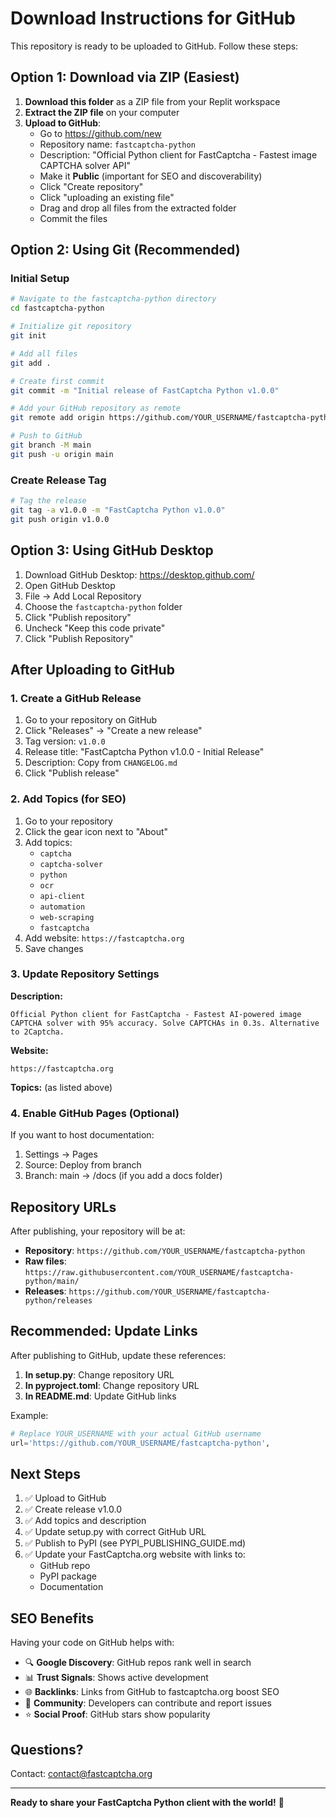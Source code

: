 # Download Instructions for GitHub

This repository is ready to be uploaded to GitHub. Follow these steps:

## Option 1: Download via ZIP (Easiest)

1. **Download this folder** as a ZIP file from your Replit workspace
2. **Extract the ZIP file** on your computer
3. **Upload to GitHub**:
   - Go to https://github.com/new
   - Repository name: `fastcaptcha-python`
   - Description: "Official Python client for FastCaptcha - Fastest image CAPTCHA solver API"
   - Make it **Public** (important for SEO and discoverability)
   - Click "Create repository"
   - Click "uploading an existing file"
   - Drag and drop all files from the extracted folder
   - Commit the files

## Option 2: Using Git (Recommended)

### Initial Setup

```bash
# Navigate to the fastcaptcha-python directory
cd fastcaptcha-python

# Initialize git repository
git init

# Add all files
git add .

# Create first commit
git commit -m "Initial release of FastCaptcha Python v1.0.0"

# Add your GitHub repository as remote
git remote add origin https://github.com/YOUR_USERNAME/fastcaptcha-python.git

# Push to GitHub
git branch -M main
git push -u origin main
```

### Create Release Tag

```bash
# Tag the release
git tag -a v1.0.0 -m "FastCaptcha Python v1.0.0"
git push origin v1.0.0
```

## Option 3: Using GitHub Desktop

1. Download GitHub Desktop: https://desktop.github.com/
2. Open GitHub Desktop
3. File → Add Local Repository
4. Choose the `fastcaptcha-python` folder
5. Click "Publish repository"
6. Uncheck "Keep this code private"
7. Click "Publish Repository"

## After Uploading to GitHub

### 1. Create a GitHub Release

1. Go to your repository on GitHub
2. Click "Releases" → "Create a new release"
3. Tag version: `v1.0.0`
4. Release title: "FastCaptcha Python v1.0.0 - Initial Release"
5. Description: Copy from `CHANGELOG.md`
6. Click "Publish release"

### 2. Add Topics (for SEO)

1. Go to your repository
2. Click the gear icon next to "About"
3. Add topics:
   - `captcha`
   - `captcha-solver`
   - `python`
   - `ocr`
   - `api-client`
   - `automation`
   - `web-scraping`
   - `fastcaptcha`
4. Add website: `https://fastcaptcha.org`
5. Save changes

### 3. Update Repository Settings

**Description:**
```
Official Python client for FastCaptcha - Fastest AI-powered image CAPTCHA solver with 95% accuracy. Solve CAPTCHAs in 0.3s. Alternative to 2Captcha.
```

**Website:**
```
https://fastcaptcha.org
```

**Topics:** (as listed above)

### 4. Enable GitHub Pages (Optional)

If you want to host documentation:
1. Settings → Pages
2. Source: Deploy from branch
3. Branch: main → /docs (if you add a docs folder)

## Repository URLs

After publishing, your repository will be at:

- **Repository**: `https://github.com/YOUR_USERNAME/fastcaptcha-python`
- **Raw files**: `https://raw.githubusercontent.com/YOUR_USERNAME/fastcaptcha-python/main/`
- **Releases**: `https://github.com/YOUR_USERNAME/fastcaptcha-python/releases`

## Recommended: Update Links

After publishing to GitHub, update these references:

1. **In setup.py**: Change repository URL
2. **In pyproject.toml**: Change repository URL
3. **In README.md**: Update GitHub links

Example:
```python
# Replace YOUR_USERNAME with your actual GitHub username
url='https://github.com/YOUR_USERNAME/fastcaptcha-python',
```

## Next Steps

1. ✅ Upload to GitHub
2. ✅ Create release v1.0.0
3. ✅ Add topics and description
4. ✅ Update setup.py with correct GitHub URL
5. ✅ Publish to PyPI (see PYPI_PUBLISHING_GUIDE.md)
6. ✅ Update your FastCaptcha.org website with links to:
   - GitHub repo
   - PyPI package
   - Documentation

## SEO Benefits

Having your code on GitHub helps with:
- 🔍 **Google Discovery**: GitHub repos rank well in search
- 📊 **Trust Signals**: Shows active development
- 🌐 **Backlinks**: Links from GitHub to fastcaptcha.org boost SEO
- 👥 **Community**: Developers can contribute and report issues
- ⭐ **Social Proof**: GitHub stars show popularity

## Questions?

Contact: contact@fastcaptcha.org

---

**Ready to share your FastCaptcha Python client with the world!** 🚀
